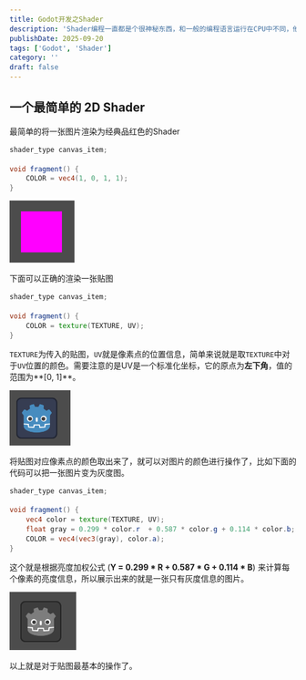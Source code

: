 ```yaml
---
title: Godot开发之Shader
description: 'Shader编程一直都是个很神秘东西，和一般的编程语言运行在CPU中不同，他是运行在GPU上的代码。以前学习Unity的时候尝试过学习Shader编程，实在过于晦涩难懂，最近有个开源引擎Godot很热门，决定从Godot入手再探Shader编程。'
publishDate: 2025-09-20
tags: ['Godot', 'Shader']
category: ''
draft: false 
---
```


## 一个最简单的 2D Shader
最简单的将一张图片渲染为经典品红色的Shader

```glsl
shader_type canvas_item;

void fragment() {
    COLOR = vec4(1, 0, 1, 1);
}
```
![](./shader-red.png)

下面可以正确的渲染一张贴图
```glsl
shader_type canvas_item;

void fragment() {
    COLOR = texture(TEXTURE, UV);
}
```
`TEXTURE`为传入的贴图，`UV`就是像素点的位置信息，简单来说就是取`TEXTURE`中对于`UV`位置的颜色。需要注意的是UV是一个标准化坐标，它的原点为**左下角**，值的范围为**[0, 1]**。

![](./shader-texture.png)

将贴图对应像素点的颜色取出来了，就可以对图片的颜色进行操作了，比如下面的代码可以把一张图片变为灰度图。

```glsl
shader_type canvas_item;

void fragment() {
    vec4 color = texture(TEXTURE, UV);
    float gray = 0.299 * color.r  + 0.587 * color.g + 0.114 * color.b;
    COLOR = vec4(vec3(gray), color.a);
}
```

这个就是根据亮度加权公式 (**Y = 0.299 * R + 0.587 * G + 0.114 * B**) 来计算每个像素的亮度信息，所以展示出来的就是一张只有灰度信息的图片。

![](./shader-grayscale.png)

以上就是对于贴图最基本的操作了。


